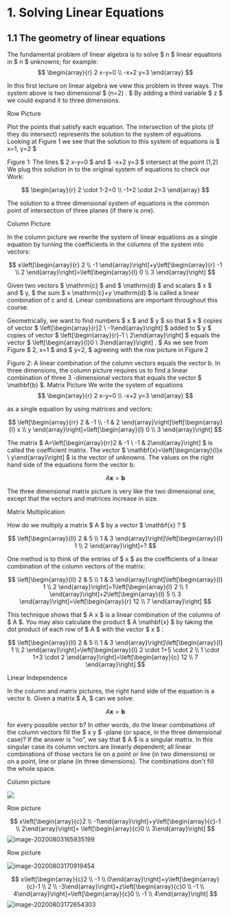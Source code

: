 # 

# 1. Solving Linear Equations

## 1.1 The geometry of linear equations

The fundamental problem of linear algebra is to solve $ n $ linear equations in $ n $ unknowns; for example:
$$
\begin{array}{r}
2 x-y=0 \\
-x+2 y=3
\end{array}
$$

In this first lecture on linear algebra we view this problem in three ways. The system above is two dimensional $ (n=2) . $ By adding a third variable $ z $ we could expand it to three dimensions.

Row Picture

Plot the points that satisfy each equation. The intersection of the plots (if they do intersect) represents the solution to the system of equations. Looking at Figure 1 we see that the solution to this system of equations is $ x=1, y=2 $

Figure 1: The lines $ 2 x-y=0 $ and $ -x+2 y=3 $ intersect at the point (1,2)
We plug this solution in to the original system of equations to check our Work:

$$
\begin{array}{r}
2 \cdot 1-2=0 \\
-1+2 \cdot 2=3
\end{array}
$$

The solution to a three dimensional system of equations is the common point of intersection of three planes (if there is one).

Column Picture

In the column picture we rewrite the system of linear equations as a single equation by turning the coefficients in the columns of the system into vectors:

$$
x\left[\begin{array}{r}
2 \\
-1
\end{array}\right]+y\left[\begin{array}{r}
-1 \\
2
\end{array}\right]=\left[\begin{array}{l}
0 \\
3
\end{array}\right]
$$

Given two vectors $ \mathrm{c} $ and $ \mathrm{d} $ and scalars $ x $ and $ y, $ the sum $ x \mathrm{c}+y \mathrm{d} $ is called a linear combination of c and d. Linear combinations are important throughout this course.

Geometrically, we want to find numbers $ x $ and $ y $ so that $ x $ copies of vector $ \left[\begin{array}{r}2 \\ -1\end{array}\right] $ added to $ y $ copies of vector $ \left[\begin{array}{r}-1 \\ 2\end{array}\right] $ equals the vector $ \left[\begin{array}{l}0 \\ 3\end{array}\right] . $ As we see
from Figure $ 2, x=1 $ and $ y=2, $ agreeing with the row picture in Figure 2

Figure 2: A linear combination of the column vectors equals the vector b.
In three dimensions, the column picture requires us to find a linear combination of three 3 -dimensional vectors that equals the vector $ \mathbf{b} $.
Matrix Picture
We write the system of equations
$$
\begin{array}{r}
2 x-y=0 \\
-x+2 y=3
\end{array}
$$

as a single equation by using matrices and vectors:

$$
\left[\begin{array}{rr}
2 & -1 \\
-1 & 2
\end{array}\right]\left[\begin{array}{l}
x \\
y
\end{array}\right]=\left[\begin{array}{l}
0 \\
3
\end{array}\right]
$$

The matrix $ A=\left[\begin{array}{rr}2 & -1 \\ -1 & 2\end{array}\right] $ is called the coefficient matrix. The vector $ \mathbf{x}=\left[\begin{array}{l}x \\ y\end{array}\right] $ is the vector of unknowns. The values on the right hand side of the equations form the vector b:

$$
A \mathbf{x}=\mathbf{b}
$$

The three dimensional matrix picture is very like the two dimensional one, except that the vectors and matrices increase in size.

Matrix Multiplication

How do we multiply a matrix $ A $ by a vector $ \mathbf{x} ? $

$$
\left[\begin{array}{ll}
2 & 5 \\
1 & 3
\end{array}\right]\left[\begin{array}{l}
1 \\
2
\end{array}\right]=?
$$

One method is to think of the entries of $ x $ as the coefficients of a linear combination of the column vectors of the matrix:

$$
\left[\begin{array}{ll}
2 & 5 \\
1 & 3
\end{array}\right]\left[\begin{array}{l}
1 \\
2
\end{array}\right]=1\left[\begin{array}{l}
2 \\
1
\end{array}\right]+2\left[\begin{array}{l}
5 \\
3
\end{array}\right]=\left[\begin{array}{r}
12 \\
7
\end{array}\right]
$$

This technique shows that $ A x $ is a linear combination of the columns of $ A $. You may also calculate the product $ A \mathbf{x} $ by taking the dot product of each row of $ A $ with the vector $ x $ :

$$
\left[\begin{array}{ll}
2 & 5 \\
1 & 3
\end{array}\right]\left[\begin{array}{l}
1 \\
2
\end{array}\right]=\left[\begin{array}{l}
2 \cdot 1+5 \cdot 2 \\
1 \cdot 1+3 \cdot 2
\end{array}\right]=\left[\begin{array}{c}
12 \\
7
\end{array}\right]
$$

Linear Independence

In the column and matrix pictures, the right hand side of the equation is a vector b. Given a matrix $ A, $ can we solve:

$$
A \mathbf{x}=\mathbf{b}
$$

for every possible vector b? In other words, do the linear combinations of the column vectors fill the $ x y $ -plane (or space, in the three dimensional case)? If the answer is "no", we say that $ A $ is a singular matrix. In this singular case its column vectors are linearly dependent; all linear combinations of those vectors lie on a point or line (in two dimensions) or on a point, line or plane (in three dimensions). The combinations don't fill the whole space.

Column picture

![](C:\Users\Wuhao\AppData\Roaming\Typora\typora-user-images\image-20200803165400987.png)

Row picture


$$
x\left[\begin{array}{c}2 \\ -1\end{array}\right]+y\left[\begin{array}{c}-1 \\ 2\end{array}\right]= \left[\begin{array}{c}0 \\ 3\end{array}\right]
$$
![image-20200803165935199](C:\Users\Wuhao\AppData\Roaming\Typora\typora-user-images\image-20200803165935199.png)



Row picture

![image-20200803170919454](C:\Users\Wuhao\AppData\Roaming\Typora\typora-user-images\image-20200803170919454.png)


$$
x\left[\begin{array}{c}2 \\ -1 \\ 0\end{array}\right]+y\left[\begin{array}{c}-1 \\ 2 \\ -3\end{array}\right]+z\left[\begin{array}{c}0 \\ -1 \\ 4\end{array}\right]=\left[\begin{array}{c}0 \\ -1 \\ 4\end{array}\right]
$$
![image-20200803172654303](C:\Users\Wuhao\AppData\Roaming\Typora\typora-user-images\image-20200803172654303.png)
